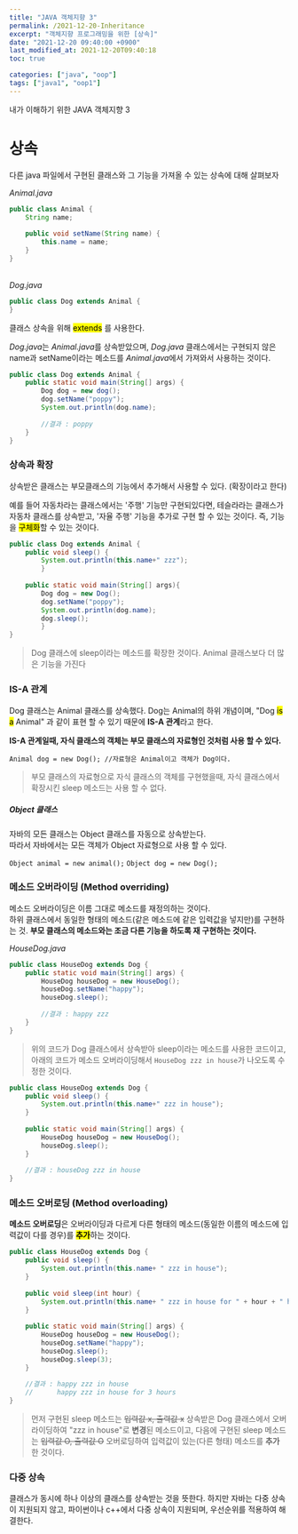 ```yaml
---
title: "JAVA 객체지향 3"
permalink: /2021-12-20-Inheritance
excerpt: "객체지향 프로그래밍을 위한 [상속]"
date: "2021-12-20 09:40:00 +0900"
last_modified_at: 2021-12-20T09:40:18
toc: true

categories: ["java", "oop"]
tags: ["java1", "oop1"]
---
```

내가 이해하기 위한 JAVA 객체지향 3
# 상속

다른 java 파일에서 구현된 클래스와 그 기능을 가져올 수 있는 상속에 대해 살펴보자

*Animal.java*

```java
public class Animal {
	String name;
	
	public void setName(String name) {
		this.name = name;
	}
}
```

<br/>*Dog.java*
```java
public class Dog extends Animal {
}
```

클래스 상속을 위해 <mark>extends</mark> 를 사용한다.

*Dog.java*는 *Animal.java*를 상속받았으며, *Dog.java* 클래스에서는 구현되지 않은 name과 setName이라는 메소드를 *Animal.java*에서 가져와서 사용하는 것이다.

```java
public class Dog extends Animal {
	public static void main(String[] args) {
		Dog dog = new dog();
		dog.setName("poppy");
		System.out.println(dog.name);
		
		//결과 : poppy
	}
}
```
### 상속과 확장
상속받은 클래스는 부모클래스의 기능에서 추가해서 사용할 수 있다. (확장이라고 한다)

예를 들어 자동차라는 클래스에서는 '주행' 기능만 구현되있다면, 테슬라라는 클래스가 자동차 클래스를 상속받고, '자율 주행' 기능을 추가로 구현 할 수 있는 것이다.
즉, 기능을 <mark>구체화</mark>할 수 있는 것이다.

```java
public class Dog extends Animal {
	public void sleep() {
		System.out.println(this.name+" zzz");
		}
	
	public static void main(String[] args){
		Dog dog = new Dog();
		dog.setName("poppy");
		System.out.println(dog.name);
		dog.sleep();
		}
}
```

> Dog 클래스에 sleep이라는 메소드를 확장한 것이다. Animal 클래스보다 더 많은 기능을 가진다

### IS-A 관계
Dog 클래스는 Animal 클래스를 상속했다. Dog는 Animal의 하위 개념이며, "Dog <mark>is  a</mark> Animal" 과 같이 표현 할 수 있기 때문에 **IS-A 관계**라고 한다.

**IS-A 관계일때, 자식 클래스의 객체는 부모 클래스의 자료형인 것처럼 사용 할 수 있다.**

`Animal dog = new Dog(); //자료형은 Animal이고 객체가 Dog이다.`

> 부모 클래스의 자료형으로 자식 클래스의 객체를 구현했을때, 자식 클래스에서 확장시킨 sleep 메소드는 사용 할 수 없다.

##### Object 클래스
자바의 모든 클래스는 Object 클래스를 자동으로 상속받는다.<br/>
따라서 자바에서는 모든 객체가 Object 자료형으로 사용 할 수 있다.

`Object animal = new animal();`
`Object dog = new Dog();`

### 메소드 오버라이딩 (Method overriding)

메소드 오버라이딩은 이름 그대로 메소드를 재정의하는 것이다.<br/>
하위 클래스에서 동일한 형태의 메소드(같은 메소드에 같은 입력값을 넣지만)를 구현하는 것. **부모 클래스의 메소드와는 조금 다른 기능을 하도록 재 구현하는 것이다.**

*HouseDog.java*

```java
public class HouseDog extends Dog {
	public static void main(String[] args) {
		HouseDog houseDog = new HouseDog();
		houseDog.setName("happy");
		houseDog.sleep();
		
		//결과 : happy zzz
	}
}
```

> 위의 코드가 Dog 클래스에서 상속받아 sleep이라는 메소드를 사용한 코드이고, 아래의 코드가 메소드 오버라이딩해서 `HouseDog zzz in house`가 나오도록 수정한 것이다.

```java
public class HouseDog extends Dog {
	public void sleep() {
		System.out.println(this.name+" zzz in house");
	}
	
	public static void main(String[] args) {
		HouseDog houseDog = new HouseDog();
		houseDog.sleep();
	}
	
	//결과 : houseDog zzz in house
}
```

### 메소드 오버로딩 (Method overloading)
**메소드 오버로딩**은 오버라이딩과 다르게 다른 형태의 메소드(동일한 이름의 메소드에 입력값이 다를 경우)를 <mark>**추가**</mark>하는 것이다.

```java 
public class HouseDog extends Dog {
	public void sleep() {
		System.out.println(this.name+ " zzz in house");
	}
	
	public void sleep(int hour) {
		System.out.println(this.name+ " zzz in house for " + hour + " hours");
	}
	
	public static void main(String[] args) {
		HouseDog houseDog = new HouseDog();
		houseDog.setName("happy");
		houseDog.sleep();
		houseDog.sleep(3);
	}
	
	//결과 : happy zzz in house
	//		happy zzz in house for 3 hours
}
```

> 먼저 구현된 sleep 메소드는 ~~입력값 x, 출력값 x~~ 상속받은 Dog 클래스에서 오버라이딩하여 "zzz in house"로 **변경**된 메소드이고,
> 다음에 구현된 sleep 메소드는 ~~입력값 O, 출력값 O~~ 오버로딩하여 입력값이 있는(다른 형태) 메소드를 **추가** 한 것이다.

### 다중 상속

클래스가 동시에 하나 이상의 클래스를 상속받는 것을 뜻한다.
하지만 자바는 다중 상속이 지원되지 않고, 파이썬이나 c++에서 다중 상속이 지원되며, 우선순위를 적용하여 해결한다.